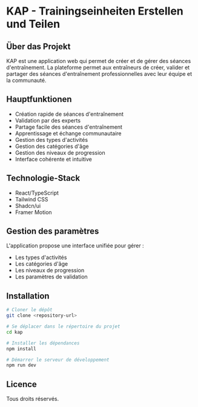 
# KAP - Trainingseinheiten Erstellen und Teilen

## Über das Projekt

KAP est une application web qui permet de créer et de gérer des séances d'entraînement. La plateforme permet aux entraîneurs de créer, valider et partager des séances d'entraînement professionnelles avec leur équipe et la communauté.

## Hauptfunktionen

- Création rapide de séances d'entraînement
- Validation par des experts
- Partage facile des séances d'entraînement
- Apprentissage et échange communautaire
- Gestion des types d'activités
- Gestion des catégories d'âge
- Gestion des niveaux de progression
- Interface cohérente et intuitive

## Technologie-Stack

- React/TypeScript
- Tailwind CSS
- Shadcn/ui
- Framer Motion

## Gestion des paramètres

L'application propose une interface unifiée pour gérer :
- Les types d'activités
- Les catégories d'âge
- Les niveaux de progression
- Les paramètres de validation

## Installation

```bash
# Cloner le dépôt
git clone <repository-url>

# Se déplacer dans le répertoire du projet
cd kap

# Installer les dépendances
npm install

# Démarrer le serveur de développement
npm run dev
```

## Licence

Tous droits réservés.


